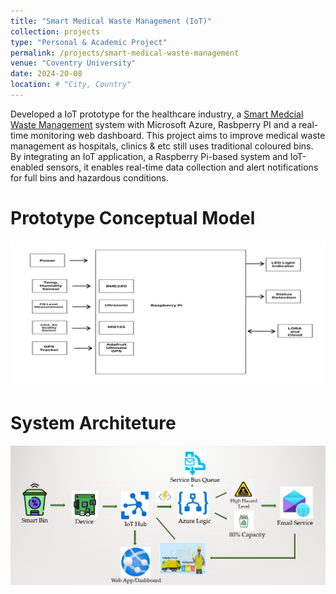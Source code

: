 ```yaml
---
title: "Smart Medical Waste Management (IoT)"
collection: projects
type: "Personal & Academic Project"
permalink: /projects/smart-medical-waste-management
venue: "Coventry University"
date: 2024-20-08
location: # "City, Country"
---
```


Developed a IoT prototype for the healthcare industry, a [Smart Medcial Waste Management](https://github.com/juliuschanjq/Azure-Projects) system with Microsoft Azure, Rasbperry PI and a real-time monitoring web dashboard. This project aims to improve medical waste management as hospitals, clinics & etc still uses traditional coloured bins. By integrating an IoT application, a Raspberry Pi-based system and IoT-enabled sensors, it enables real-time data collection and alert notifications for full bins and hazardous conditions.

Prototype Conceptual Model
======
![](/images/prototypemodel.png)

System Architeture 
======
![](/images/prototypesystem.png)